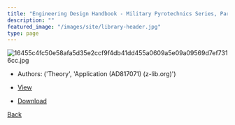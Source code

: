 ```yaml
---
title: "Engineering Design Handbook - Military Pyrotechnics Series, Part One"
description: ""
featured_image: "/images/site/library-header.jpg"
type: page
---
```


![16455c4fc50e58afa5d35e2ccf9f4db41dd455a0609a5e09a09569d7ef7316cc.jpg](https://drive.google.com/uc?export=view&id=1p2sLL_ofacUXAUaKdSug0PAHrZwLa3Z-)
* Authors: ('Theory', 'Application (AD817071) (z-lib.org)')
* <a href="https://drive.google.com/uc?export=view&id=1hHCJl2cbzrHJd-5S7-2QTbjHGF9uaJ8M" target="_blank">View</a>

* [Download](https://drive.google.com/uc?export=download&id=1hHCJl2cbzrHJd-5S7-2QTbjHGF9uaJ8M)

[Back](/library/)
